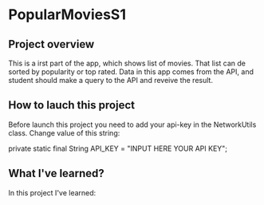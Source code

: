 # PopularMoviesS1

## Project overview

This is a irst part of the app, which shows list of movies. That list can de sorted by popularity or top rated. Data in this app comes from the API, and student should make a query to the API and reveive the result.

## How to lauch this project

Before launch this project you need to add your api-key in the NetworkUtils class.
Change value of this string:

private static final String API_KEY = "INPUT HERE YOUR API KEY";

## What I've learned?

In this project I've learned:

